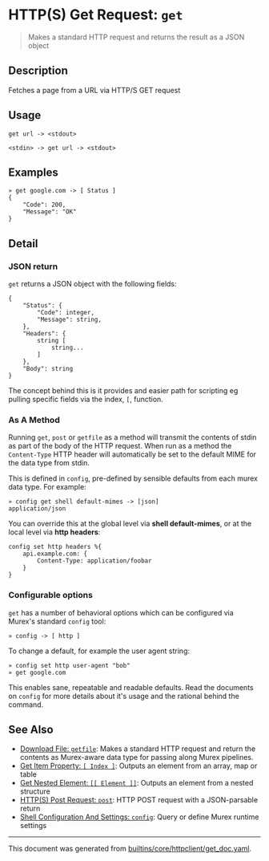 # HTTP(S) Get Request: `get`

> Makes a standard HTTP request and returns the result as a JSON object

## Description

Fetches a page from a URL via HTTP/S GET request

## Usage

```
get url -> <stdout>

<stdin> -> get url -> <stdout>
```

## Examples

```
» get google.com -> [ Status ]
{
    "Code": 200,
    "Message": "OK"
}
```

## Detail

### JSON return

`get` returns a JSON object with the following fields:

```
{
    "Status": {
        "Code": integer,
        "Message": string,
    },
    "Headers": {
        string [
            string...
        ]
    },
    "Body": string
}
```

The concept behind this is it provides and easier path for scripting eg pulling
specific fields via the index, `[`, function.

### As A Method

Running `get`, `post` or `getfile` as a method will transmit the contents of
stdin as part of the body of the HTTP request. When run as a method the
`Content-Type` HTTP header will automatically be set to the default MIME for
the data type from stdin.

This is defined in `config`, pre-defined by sensible defaults from each murex
data type. For example:

```
» config get shell default-mimes -> [json]
application/json
```

You can override this at the global level via **shell default-mimes**, or at
the local level via **http headers**:

```
config set http headers %{
    api.example.com: {
        Content-Type: application/foobar
    }
}
```

### Configurable options

`get` has a number of behavioral options which can be configured via Murex's
standard `config` tool:

```
» config -> [ http ]
```

To change a default, for example the user agent string:

```
» config set http user-agent "bob"
» get google.com
```

This enables sane, repeatable and readable defaults. Read the documents on
`config` for more details about it's usage and the rational behind the command.

## See Also

* [Download File: `getfile`](../commands/getfile.md):
  Makes a standard HTTP request and return the contents as Murex-aware data type for passing along Murex pipelines.
* [Get Item Property: `[ Index ]`](../parser/item-index.md):
  Outputs an element from an array, map or table
* [Get Nested Element: `[[ Element ]]`](../parser/element.md):
  Outputs an element from a nested structure
* [HTTP(S) Post Request: `post`](../commands/post.md):
  HTTP POST request with a JSON-parsable return
* [Shell Configuration And Settings: `config`](../commands/config.md):
  Query or define Murex runtime settings

<hr/>

This document was generated from [builtins/core/httpclient/get_doc.yaml](https://github.com/lmorg/murex/blob/master/builtins/core/httpclient/get_doc.yaml).